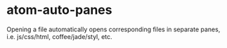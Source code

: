 # atom-auto-panes
Opening a file automatically opens corresponding files in separate panes, i.e. js/css/html, coffee/jade/styl, etc.
